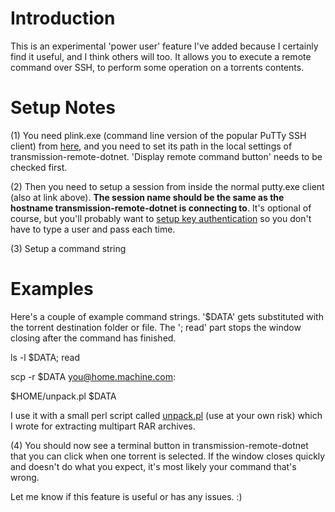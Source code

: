 # Introduction #

This is an experimental 'power user' feature I've added because I certainly find it useful, and I think others will too. It allows you to execute a remote command over SSH, to perform some operation on a torrents contents.

# Setup Notes #

(1) You need plink.exe (command line version of the popular PuTTy SSH client) from [here](http://www.chiark.greenend.org.uk/~sgtatham/putty/), and you need to set its path in the local settings of transmission-remote-dotnet. 'Display remote command button' needs to be checked first.

(2) Then you need to setup a session from inside the normal putty.exe client (also at link above). **The session name should be the same as the hostname transmission-remote-dotnet is connecting to**. It's optional of course, but you'll probably want to [setup key authentication](http://www.google.co.uk/search?q=putty+key+authentication) so you don't have to type a user and pass each time.

(3) Setup a command string

# Examples #

Here's a couple of example command strings. '$DATA' gets substituted with the torrent destination folder or file. The '; read' part stops the window closing after the command has finished.

ls -l $DATA; read

scp -r $DATA you@home.machine.com:

$HOME/unpack.pl $DATA

I use it with a small perl script called [unpack.pl](http://eth0.org.uk/~alan/unpack.pl) (use at your own risk) which I wrote for extracting multipart RAR archives.

(4) You should now see a terminal button in transmission-remote-dotnet that you can click when one torrent is selected. If the window closes quickly and doesn't do what you expect, it's most likely your command that's wrong.

Let me know if this feature is useful or has any issues. :)